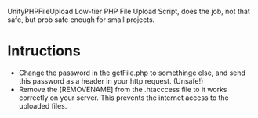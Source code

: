 UnityPHPFileUpload
Low-tier PHP File Upload Script, does the job, not that safe, but prob safe enough for small projects.

# Intructions
- Change the password in the getFile.php to somethinge else, and send this password as a header in your http request. (Unsafe!)
- Remove the [REMOVENAME] from the .htacccess file to it works correctly on your server. This prevents the internet access to the uploaded files.
